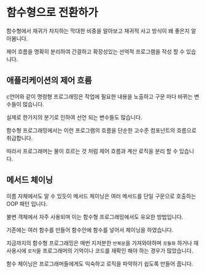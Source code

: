 # 함수형으로 전환하가
함수형에서 재귀가 차지하는 막대한 비중을 알아보고 재귀적 사고 방식이 왜 좋은지 알아봄니다.

제어 흐름을 명확히 분리하여 간결하고 확장성있는 선억적 프로그램을 작성 할 수 있습니다.

## 애플리케이션의 제어 흐름
c언어와 같이 명령형 프로그래밍은 작업에 필요한 내용을 노출하고 구문 마다 바뀌는 변수들이 많습니다.

실제로 한가지의 분기로 인하여 선언 되는 변수들도 많습니다.

함수형 프로그래밍에서는 이런 프로그램의 흐름을 단순한 고수준 컴포넌트의 흐름으로 취급합니다.

따라서 프로그래머는 물이 흐르는 것 처럼 제어 흐름과 계산 로직을 분리 할 수 있습니다.

## 메서드 체이닝 
이름 자체에서도 알 수 있듯이 메서드 체이닝은 여러 메서드를 단일 구문으로 호출하는 OOP 패턴 입니다.

불변 객체에서 자주 사용되며 이는 함수형 프로그래밍에서도 유요한 방법입니다.

기존에는 여러 함수를 만들어 함수안에 함수를 넣어서 체이닝을 하였습니다.

지금까지의 함수형 프로그래밍은 매번 지저분한 `반복문`을 가져와야하며 `모듈화` 하거나 재사용시에 `로직`을 프로그래머의 기억이나 코드를 재확인 해야 하는 경우가 많았습니다.

함수 체이닝은 프로그래머들에게도 익숙하고 로직을 파악하기 쉽도록 만들어 줍니다.

